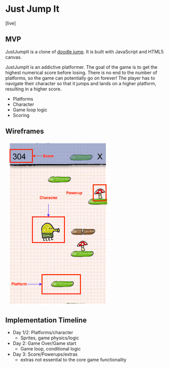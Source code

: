# Just Jump It

[live]

## MVP
JustJumpIt is a clone of [doodle jump](http://doodlejump.org/). It is built with JavaScript and HTML5 canvas.

JustJumpIt is an addictive platformer. The goal of the game is to get the highest numerical score before losing. There is no end to the number of platforms, so the game can potentially go on forever! The player has to navigate their character so that it jumps and lands on a higher platform, resulting in a higher score.

- Platforms
- Character
- Game loop logic
- Scoring


## Wireframes

![wireframe](https://github.com/kingsleyliao/JustJumpIt/blob/master/images/wireframe.png)

## Implementation Timeline

- Day 1/2: Platforms/character
  - Sprites, game physics/logic
- Day 2: Game Over/Game start
  - Game loop, conditional logic
- Day 3: Score/Powerups/extras
  - extras not essential to the core game functionality
